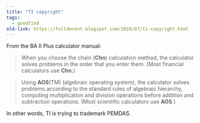 ```yaml
---
title: "TI copyright"
tags: 
  - goodfind	
old-link: https://fulldecent.blogspot.com/2010/07/ti-copyright.html
---
```


From the BA II Plus calculator manual:

> When you choose the chain (<b>Chn</b>) calculation method, the calculator solves problems in the order that you enter them. (Most financial calculators use <b>Chn</b>.)

> Using <b>AOS</b>(TM) (algebraic operating system), the calculator solves problems according to the standard rules of algebraic hierarchy, computing multiplication and division operations before addition and subtraction operations. (Most scientific calculators use <b>AOS</b>.)

In other words, TI is trying to trademark PEMDAS.
